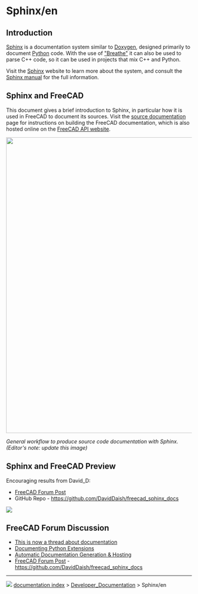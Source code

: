 # Sphinx/en
## Introduction

[Sphinx](Sphinx.md) is a documentation system similar to [Doxygen](Doxygen.md), designed primarily to document [Python](Python.md) code. With the use of [\"Breathe\"](https://github.com/michaeljones/breathe) it can also be used to parse C++ code, so it can be used in projects that mix C++ and Python.

Visit the [Sphinx](https://www.sphinx-doc.org/en/master/) website to learn more about the system, and consult the [Sphinx manual](https://www.sphinx-doc.org/en/master/contents.html) for the full information.

## Sphinx and FreeCAD 

This document gives a brief introduction to Sphinx, in particular how it is used in FreeCAD to document its sources. Visit the [source documentation](source_documentation.md) page for instructions on building the FreeCAD documentation, which is also hosted online on the [FreeCAD API website](https://www.freecadweb.org/api/).

<img alt="" src=images/FreeCAD_sphinx_workflow.svg  style="width:800px;">



*General workflow to produce source code documentation with Sphinx. (Editor's note: update this image)*

## Sphinx and FreeCAD Preview 

Encouraging results from David_D:

-   [FreeCAD Forum Post](https://forum.freecadweb.org/viewtopic.php?p=411563#p411563)
-   GitHub Repo - <https://github.com/DavidDaish/freecad_sphinx_docs>

![](images/Freecad-sphinx-docs-preview.png )

## FreeCAD Forum Discussion 

-   [This is now a thread about documentation](https://forum.freecadweb.org/viewtopic.php?f=23&t=44612#p381168)
-   [Documenting Python Extensions](https://forum.freecadweb.org/viewtopic.php?f=22&t=47132&p=405381#p405379)
-   [Automatic Documentation Generation & Hosting](https://forum.freecadweb.org/viewtopic.php?f=8&t=47229)
-   [FreeCAD Forum Post](https://forum.freecadweb.org/viewtopic.php?p=411563#p411563) - <https://github.com/DavidDaish/freecad_sphinx_docs>



---
![](images/Button_right.svg) [documentation index](../README.md) > [Developer_Documentation](Category_Developer_Documentation.md) > Sphinx/en
